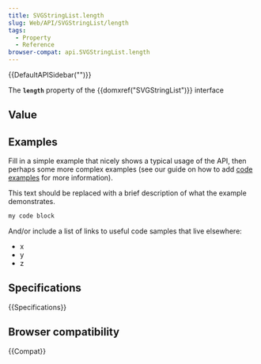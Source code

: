 ```yaml
---
title: SVGStringList.length
slug: Web/API/SVGStringList/length
tags:
  - Property
  - Reference
browser-compat: api.SVGStringList.length
---
```

{{DefaultAPISidebar("")}}

The **`length`** property of the {{domxref("SVGStringList")}} interface 

## Value



## Examples

Fill in a simple example that nicely shows a typical usage of the API, then perhaps some more complex examples (see our guide on how to add [code examples](/en-US/docs/MDN/Contribute/Structures/Code_examples) for more information).

This text should be replaced with a brief description of what the example demonstrates.

```js
my code block
```

And/or include a list of links to useful code samples that live elsewhere:

*   x
*   y
*   z

## Specifications

{{Specifications}}

## Browser compatibility

{{Compat}}


